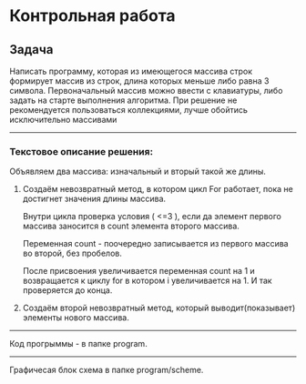 # Контрольная работа
## **Задача**
Написать программу, которая из имеющегося массива строк формирует массив из строк, длина которых меньше либо равна 3 символа. Первоначальный массив можно ввести с клавиатуры, либо задать на старте выполнения алгоритма. При решение не рекомендуется пользоваться коллекциями, лучше обойтись исключительно массивами

---
### Текстовое описание решения:
Объявляем два массива: изначальный и вторый такой же длины.

 1. Создаём невозвратный метод, в котором цикл For работает, пока не достигнет значения длины массива. 

    Внутри цикла проверка условия ( <=3 ), если да элемент первого массива заносится в count элемента второго массива. 

    Переменная count - поочередно записывается из первого массива во второй, без пробелов. 

    После присвоения увеличивается переменная count на 1 и возвращается к циклу for в котором i увеличивается на 1. И так проверяется до конца.

 2. Создаём второй невозвратный метод, который выводит(показывает) элементы нового массива.

 ---

 Код прогрыммы - в папке program.

 ---
 Графичесая блок схема в папке program/scheme.